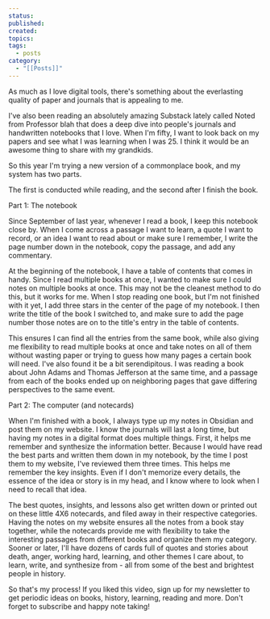 ```yaml
---
status: 
published: 
created: 
topics: 
tags:
  - posts
category:
  - "[[Posts]]"
---
```


As much as I love digital tools, there's something about the everlasting quality of paper and journals that is appealing to me.

I've also been reading an absolutely amazing Substack lately called Noted from Professor blah that does a deep dive into people's journals and handwritten notebooks that I love. When I'm fifty, I want to look back on my papers and see what I was learning when I was 25. I think it would be an awesome thing to share with my grandkids.

So this year I'm trying a new version of a commonplace book, and my system has two parts.

The first is conducted while reading, and the second after I finish the book.

Part 1: The notebook

Since September of last year, whenever I read a book, I keep this notebook close by. When I come across a passage I want to learn, a quote I want to record, or an idea I want to read about or make sure I remember, I write the page number down in the notebook, copy the passage, and add any commentary.

At the beginning of the notebook, I have a table of contents that comes in handy. Since I read multiple books at once, I wanted to make sure I could notes on multiple books at once. This may not be the cleanest method to do this, but it works for me. When I stop reading one book, but I'm not finished with it yet, I add three stars in the center of the page of my notebook. I then write the title of the book I switched to, and make sure to add the page number those notes are on to the title's entry in the table of contents.

This ensures I can find all the entries from the same book, while also giving me flexibility to read multiple books at once and take notes on all of them without wasting paper or trying to guess how many pages a certain book will need. I've also found it be a bit serendipitous. I was reading a book about John Adams and Thomas Jefferson at the same time, and a passage from each of the books ended up on neighboring pages that gave differing perspectives to the same event.

Part 2: The computer (and notecards)

When I'm finished with a book, I always type up my notes in Obsidian and post them on my website. I know the journals will last a long time, but having my notes in a digital format does multiple things. First, it helps me remember and synthesize the information better. Because I would have read the best parts and written them down in my notebook, by the time I post them to my website, I've reviewed them three times. This helps me remember the key insights. Even if I don't memorize every details, the essence of the idea or story is in my head, and I know where to look when I need to recall that idea.

The best quotes, insights, and lessons also get written down or printed out on these little 4X6 notecards, and filed away in their respective categories. Having the notes on my website ensures all the notes from a book stay together, while the notecards provide me with flexibility to take the interesting passages from different books and organize them my category. Sooner or later, I'll have dozens of cards full of quotes and stories about death, anger, working hard, learning, and other themes I care about, to learn, write, and synthesize from - all from some of the best and brightest people in history.

So that's my process! If you liked this video, sign up for my newsletter to get periodic ideas on books, history, learning, reading and more. Don't forget to subscribe and happy note taking!